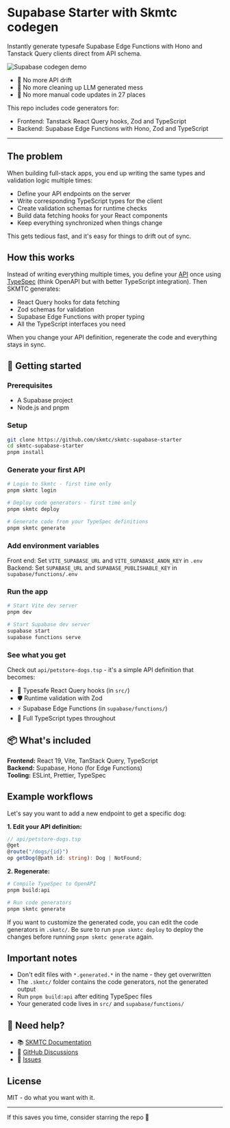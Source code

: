 # Supabase Starter with Skmtc codegen

Instantly generate typesafe Supabase Edge Functions with Hono and Tanstack Query clients direct from API schema. 

![Supabase codegen demo](./docs/supabase-demo.gif)

- 🛑 No more API drift
- 🧹 No more cleaning up LLM generated mess
- 🔄 No more manual code updates in 27 places

This repo includes code generators for:
- Frontend: Tanstack React Query hooks, Zod and TypeScript
- Backend: Supabase Edge Functions with Hono, Zod and TypeScript

---

## The problem

When building full-stack apps, you end up writing the same types and validation logic multiple times:

- Define your API endpoints on the server
- Write corresponding TypeScript types for the client  
- Create validation schemas for runtime checks
- Build data fetching hooks for your React components
- Keep everything synchronized when things change

This gets tedious fast, and it's easy for things to drift out of sync.

## How this works

Instead of writing everything multiple times, you define your [API](/api/) once using [TypeSpec](https://typespec.io/) (think OpenAPI but with better TypeScript integration). Then SKMTC generates:

- React Query hooks for data fetching
- Zod schemas for validation
- Supabase Edge Functions with proper typing
- All the TypeScript interfaces you need

When you change your API definition, regenerate the code and everything stays in sync.

## 🚀 Getting started

### Prerequisites
- A Supabase project
- Node.js and pnpm

### Setup
```bash
git clone https://github.com/skmtc/skmtc-supabase-starter
cd skmtc-supabase-starter
pnpm install
```

### Generate your first API
```bash
# Login to Skmtc - first time only
pnpm skmtc login 

# Deploy code generators - first time only
pnpm skmtc deploy

# Generate code from your TypeSpec definitions
pnpm skmtc generate
```

### Add environment variables

Front end: Set `VITE_SUPABASE_URL` and `VITE_SUPABASE_ANON_KEY` in `.env`
Backend: Set `SUPABASE_URL` and `SUPABASE_PUBLISHABLE_KEY` in `supabase/functions/.env`

### Run the app

```bash
# Start Vite dev server
pnpm dev

# Start Supabase dev server
supabase start
supabase functions serve
```

### See what you get

Check out `api/petstore-dogs.tsp` - it's a simple API definition that becomes:

- 🎯 Typesafe React Query hooks (in `src/`)
- 🛡️ Runtime validation with Zod 
- ⚡ Supabase Edge Functions (in `supabase/functions/`)
- 📝 Full TypeScript types throughout

## 📦 What's included

**Frontend:** React 19, Vite, TanStack Query, TypeScript  
**Backend:** Supabase, Hono (for Edge Functions)  
**Tooling:** ESLint, Prettier, TypeSpec

## Example workflows

Let's say you want to add a new endpoint to get a specific dog:

**1. Edit your API definition:**
```typescript
// api/petstore-dogs.tsp
@get
@route("/dogs/{id}")
op getDog(@path id: string): Dog | NotFound;
```

**2. Regenerate:**
```bash
# Compile TypeSpec to OpenAPI
pnpm build:api

# Run code generators
pnpm skmtc generate
```

If you want to customize the generated code, you can edit the code generators in `.skmtc/`. Be sure to run `pnpm skmtc deploy` to deploy the changes before running `pnpm skmtc generate` again.

## Important notes

- Don't edit files with `*.generated.*` in the name - they get overwritten
- The `.skmtc/` folder contains the code generators, not the generated output
- Run `pnpm build:api` after editing TypeSpec files
- Your generated code lives in `src/` and `supabase/functions/`

## 🛟 Need help?

- 📚 [SKMTC Documentation](https://skmtc.dev/docs)
- 💬 [GitHub Discussions](https://github.com/skmtc/skmtc/discussions)  
- 🐛 [Issues](https://github.com/your-username/skmtc-supabase-starter/issues)

## License

MIT - do what you want with it.

---

If this saves you time, consider starring the repo 🙂